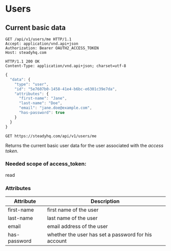 # Users
## Current basic data
```http
GET /api/v1/users/me HTTP/1.1
Accept: application/vnd.api+json
Authorization: Bearer OAUTH2_ACCESS_TOKEN
Host: steadyhq.com
```
```http
HTTP/1.1 200 OK
Content-Type: application/vnd.api+json; charset=utf-8
```
```javascript
{
  "data": {
    "type": "user",
    "id": "5e7607b0-1458-41e4-b6bc-e6301c39e7da",
    "attributes": {
      "first-name": "Jane",
      "last-name": "Doe",
      "email": "jane.doe@example.com",
      "has-password": true
    }
  }
}
```

`GET https://steadyhq.com/api/v1/users/me`

Returns the current basic user data for the user associated with the *access token*.

### Needed scope of access_token:
read

### Attributes
Attribute | Description
--------- | -----------
first-name | first name of the user
last-name | last name of the user
email | email address of the user
has-password | whether the user has set a password for his account
